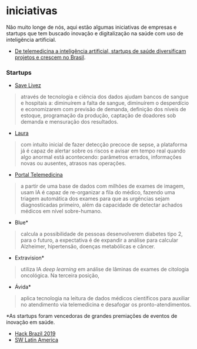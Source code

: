 # iniciativas

Não muito longe de nós, aqui estão algumas iniciativas de empresas e startups que tem buscado inovação e digitalização na saúde com uso de inteligência artificial.

* [De telemedicina a inteligência artificial, startups de saúde diversificam projetos e crescem no Brasil](https://oglobo.globo.com/sociedade/de-telemedicina-inteligencia-artificial-startups-de-saude-diversificam-projetos-crescem-no-brasil-24040855).

### Startups

* [Save Livez](https://savelivez.com/)

> através de tecnologia e ciência dos dados ajudam bancos de sangue e hospitais a: diminuírem a falta de sangue, diminuírem o desperdício e economizarem com previsão de demanda, definição dos níveis de estoque, programação da produção, captação de doadores sob demanda e mensuração dos resultados.

* [Laura](https://www.laura-br.com/)

> com intuito inicial de fazer detecção precoce de sepse, a plataforma já é capaz de alertar sobre os riscos e avisar em tempo real quando algo anormal está acontecendo: parâmetros errados, informações novas ou ausentes, atrasos nas operações.

* [Portal Telemedicina](https://portaltelemedicina.com.br/)

> a partir de uma base de dados com milhões de exames de imagem, usam IA é capaz de re-organizar a fila do médico, fazendo uma triagem automática dos exames para que as urgências sejam diagnosticadas primeiro, além da capacidade de detectar achados médicos em nível sobre-humano.

* Blue\*

> calcula a possibilidade de pessoas desenvolverem diabetes tipo 2, para o futuro, a expectativa é de expandir a análise para calcular Alzheimer, hipertensão, doenças metabólicas e câncer.

* Extravision\*

> utiliza IA _deep learning_ em análise de lâminas de exames de citologia oncológica. Na terceira posição,

* Ávida\*

> aplica tecnologia na leitura de dados médicos científicos para auxiliar no atendimento via telemedicina e desafogar os pronto-atendimentos.



\*As startups foram vencedoras de grandes premiações de eventos de inovação em saúde.

* [Hack Brazil 2019](https://www.startse.com/noticia/startups/63733/startup-blue-calcula-propensao-a-doencas-cronicas-com-inteligencia-artificial)
* [SW Latin America](https://dasa.com.br/primeiro-startupweekend-de-inteligencia-artificial-da-america-latina-gera-4-projetos-em-saude)


